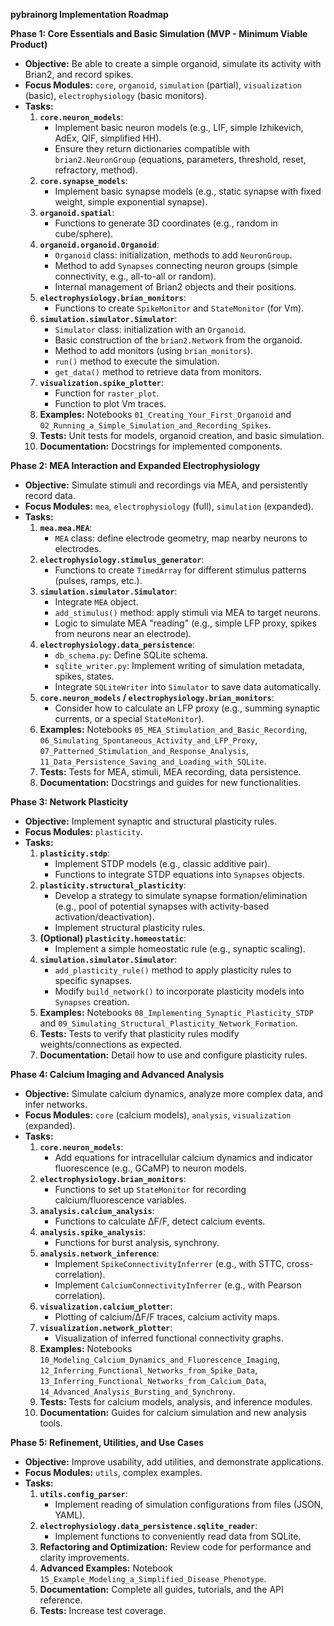 **pybrainorg Implementation Roadmap**

**Phase 1: Core Essentials and Basic Simulation (MVP - Minimum Viable Product)**

*   **Objective:** Be able to create a simple organoid, simulate its activity with Brian2, and record spikes.
*   **Focus Modules:** `core`, `organoid`, `simulation` (partial), `visualization` (basic), `electrophysiology` (basic monitors).
*   **Tasks:**
    1.  **`core.neuron_models`**:
        *   Implement basic neuron models (e.g., LIF, simple Izhikevich, AdEx, QIF, simplified HH).
        *   Ensure they return dictionaries compatible with `brian2.NeuronGroup` (equations, parameters, threshold, reset, refractory, method).
    2.  **`core.synapse_models`**:
        *   Implement basic synapse models (e.g., static synapse with fixed weight, simple exponential synapse).
    3.  **`organoid.spatial`**:
        *   Functions to generate 3D coordinates (e.g., random in cube/sphere).
    4.  **`organoid.organoid.Organoid`**:
        *   `Organoid` class: initialization, methods to add `NeuronGroup`.
        *   Method to add `Synapses` connecting neuron groups (simple connectivity, e.g., all-to-all or random).
        *   Internal management of Brian2 objects and their positions.
    5.  **`electrophysiology.brian_monitors`**:
        *   Functions to create `SpikeMonitor` and `StateMonitor` (for Vm).
    6.  **`simulation.simulator.Simulator`**:
        *   `Simulator` class: initialization with an `Organoid`.
        *   Basic construction of the `brian2.Network` from the organoid.
        *   Method to add monitors (using `brian_monitors`).
        *   `run()` method to execute the simulation.
        *   `get_data()` method to retrieve data from monitors.
    7.  **`visualization.spike_plotter`**:
        *   Function for `raster_plot`.
        *   Function to plot Vm traces.
    8.  **Examples:** Notebooks `01_Creating_Your_First_Organoid` and `02_Running_a_Simple_Simulation_and_Recording_Spikes`.
    9.  **Tests:** Unit tests for models, organoid creation, and basic simulation.
    10. **Documentation:** Docstrings for implemented components.

**Phase 2: MEA Interaction and Expanded Electrophysiology**

*   **Objective:** Simulate stimuli and recordings via MEA, and persistently record data.
*   **Focus Modules:** `mea`, `electrophysiology` (full), `simulation` (expanded).
*   **Tasks:**
    1.  **`mea.mea.MEA`**:
        *   `MEA` class: define electrode geometry, map nearby neurons to electrodes.
    2.  **`electrophysiology.stimulus_generator`**:
        *   Functions to create `TimedArray` for different stimulus patterns (pulses, ramps, etc.).
    3.  **`simulation.simulator.Simulator`**:
        *   Integrate `MEA` object.
        *   `add_stimulus()` method: apply stimuli via MEA to target neurons.
        *   Logic to simulate MEA "reading" (e.g., simple LFP proxy, spikes from neurons near an electrode).
    4.  **`electrophysiology.data_persistence`**:
        *   `db_schema.py`: Define SQLite schema.
        *   `sqlite_writer.py`: Implement writing of simulation metadata, spikes, states.
        *   Integrate `SQLiteWriter` into `Simulator` to save data automatically.
    5.  **`core.neuron_models` / `electrophysiology.brian_monitors`**:
        *   Consider how to calculate an LFP proxy (e.g., summing synaptic currents, or a special `StateMonitor`).
    6.  **Examples:** Notebooks `05_MEA_Stimulation_and_Basic_Recording`, `06_Simulating_Spontaneous_Activity_and_LFP_Proxy`, `07_Patterned_Stimulation_and_Response_Analysis`, `11_Data_Persistence_Saving_and_Loading_with_SQLite`.
    7.  **Tests:** Tests for MEA, stimuli, MEA recording, data persistence.
    8.  **Documentation:** Docstrings and guides for new functionalities.

**Phase 3: Network Plasticity**

*   **Objective:** Implement synaptic and structural plasticity rules.
*   **Focus Modules:** `plasticity`.
*   **Tasks:**
    1.  **`plasticity.stdp`**:
        *   Implement STDP models (e.g., classic additive pair).
        *   Functions to integrate STDP equations into `Synapses` objects.
    2.  **`plasticity.structural_plasticity`**:
        *   Develop a strategy to simulate synapse formation/elimination (e.g., pool of potential synapses with activity-based activation/deactivation).
        *   Implement structural plasticity rules.
    3.  **(Optional) `plasticity.homeostatic`**:
        *   Implement a simple homeostatic rule (e.g., synaptic scaling).
    4.  **`simulation.simulator.Simulator`**:
        *   `add_plasticity_rule()` method to apply plasticity rules to specific synapses.
        *   Modify `build_network()` to incorporate plasticity models into `Synapses` creation.
    5.  **Examples:** Notebooks `08_Implementing_Synaptic_Plasticity_STDP` and `09_Simulating_Structural_Plasticity_Network_Formation`.
    6.  **Tests:** Tests to verify that plasticity rules modify weights/connections as expected.
    7.  **Documentation:** Detail how to use and configure plasticity rules.

**Phase 4: Calcium Imaging and Advanced Analysis**

*   **Objective:** Simulate calcium dynamics, analyze more complex data, and infer networks.
*   **Focus Modules:** `core` (calcium models), `analysis`, `visualization` (expanded).
*   **Tasks:**
    1.  **`core.neuron_models`**:
        *   Add equations for intracellular calcium dynamics and indicator fluorescence (e.g., GCaMP) to neuron models.
    2.  **`electrophysiology.brian_monitors`**:
        *   Functions to set up `StateMonitor` for recording calcium/fluorescence variables.
    3.  **`analysis.calcium_analysis`**:
        *   Functions to calculate ΔF/F, detect calcium events.
    4.  **`analysis.spike_analysis`**:
        *   Functions for burst analysis, synchrony.
    5.  **`analysis.network_inference`**:
        *   Implement `SpikeConnectivityInferrer` (e.g., with STTC, cross-correlation).
        *   Implement `CalciumConnectivityInferrer` (e.g., with Pearson correlation).
    6.  **`visualization.calcium_plotter`**:
        *   Plotting of calcium/ΔF/F traces, calcium activity maps.
    7.  **`visualization.network_plotter`**:
        *   Visualization of inferred functional connectivity graphs.
    8.  **Examples:** Notebooks `10_Modeling_Calcium_Dynamics_and_Fluorescence_Imaging`, `12_Inferring_Functional_Networks_from_Spike_Data`, `13_Inferring_Functional_Networks_from_Calcium_Data`, `14_Advanced_Analysis_Bursting_and_Synchrony`.
    9.  **Tests:** Tests for calcium models, analysis, and inference modules.
    10. **Documentation:** Guides for calcium simulation and new analysis tools.

**Phase 5: Refinement, Utilities, and Use Cases**

*   **Objective:** Improve usability, add utilities, and demonstrate applications.
*   **Focus Modules:** `utils`, complex examples.
*   **Tasks:**
    1.  **`utils.config_parser`**:
        *   Implement reading of simulation configurations from files (JSON, YAML).
    2.  **`electrophysiology.data_persistence.sqlite_reader`**:
        *   Implement functions to conveniently read data from SQLite.
    3.  **Refactoring and Optimization:** Review code for performance and clarity improvements.
    4.  **Advanced Examples:** Notebook `15_Example_Modeling_a_Simplified_Disease_Phenotype`.
    5.  **Documentation:** Complete all guides, tutorials, and the API reference.
    6.  **Tests:** Increase test coverage.


